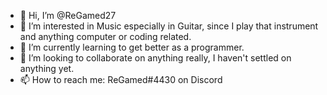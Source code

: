 - 👋 Hi, I’m @ReGamed27
- 👀 I’m interested in Music especially in Guitar, since I play that instrument and anything computer or coding related.
- 🌱 I’m currently learning to get better as a programmer.
- 💞️ I’m looking to collaborate on anything really, I haven't settled on anything yet.
- 📫 How to reach me: ReGamed#4430 on Discord

<!---
ReGamed27/ReGamed27 is a ✨ special ✨ repository because its `README.md` (this file) appears on your GitHub profile.
You can click the Preview link to take a look at your changes.
--->

